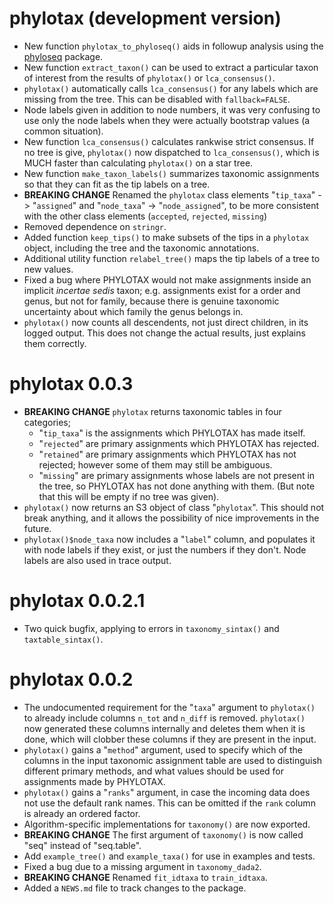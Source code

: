 # phylotax (development version)

* New function `phylotax_to_phyloseq()` aids in followup analysis using the
  [phyloseq](https://joey711.github.io/phyloseq/index.html) package.
* New function `extract_taxon()` can be used to extract a particular taxon of
  interest from the results of `phylotax()` or `lca_consensus()`.
* `phylotax()` automatically calls `lca_consensus()` for any labels which are
  missing from the tree.  This can be disabled with `fallback=FALSE`.
* Node labels given in addition to node numbers, it was very confusing to use
  only the node labels when they were actually bootstrap values (a common
  situation).
* New function `lca_consensus()` calculates rankwise strict consensus.
  If no tree is give, `phylotax()` now dispatched to `lca_consensus()`, which is
  MUCH faster than calculating `phylotax()` on a star tree.
* New function `make_taxon_labels()` summarizes taxonomic assignments so that
  they can fit as the tip labels on a tree.
* **BREAKING CHANGE** Renamed the `phylotax` class elements "`tip_taxa`" ->
  "`assigned`" and "`node_taxa`" -> "`node_assigned`", to be more consistent
  with the other class elements (`accepted`, `rejected`, `missing`)
* Removed dependence on `stringr`.
* Added function `keep_tips()` to make subsets of the tips in a `phylotax`
  object, including the tree and the taxonomic annotations.
* Additional utility function `relabel_tree()` maps the tip labels of a tree
  to new values.
* Fixed a bug where PHYLOTAX would not make assignments inside an implicit
  *incertae sedis* taxon; e.g. assignments exist for a order and genus, but
  not for family, because there is genuine taxonomic uncertainty about which
  family the genus belongs in.
* `phylotax()` now counts all descendents, not just direct children, in its
  logged output. This does not change the actual results, just explains them
  correctly.

# phylotax 0.0.3

* **BREAKING CHANGE** `phylotax` returns taxonomic tables in four categories;
  * "`tip_taxa`" is the assignments which PHYLOTAX has made itself.
  * "`rejected`" are primary assignments which PHYLOTAX has rejected.
  * "`retained`" are primary assignments which PHYLOTAX has not rejected;
    however some of them may still be ambiguous.
  * "`missing`" are primary assignments whose labels are not present in the
    tree, so PHYLOTAX has not done anything with them. (But note that this will
    be empty if no tree was given).
* `phylotax()` now returns an S3 object of class "`phylotax`".  This should not
  break anything, and it allows the possibility of nice improvements in the
  future.
* `phylotax()$node_taxa` now includes a "`label`" column, and populates it with
  node labels if they exist, or just the numbers if they don't.  Node labels are
  also used in trace output.

# phylotax 0.0.2.1

* Two quick bugfix, applying to errors in `taxonomy_sintax()` and
  `taxtable_sintax()`.

# phylotax 0.0.2

* The undocumented requirement for the "`taxa`" argument to `phylotax()` to
  already include columns `n_tot` and `n_diff` is removed. `phylotax()` now
  generated these columns internally and deletes them when it is done, which
  will clobber these columns if they are present in the input.
* `phylotax()` gains a "`method`" argument, used to specify which of the
  columns in the input taxonomic assignment table are used to distinguish
  different primary methods, and what values should be used for assignments
  made by PHYLOTAX.
* `phylotax()` gains a "`ranks`" argument, in case the incoming data does not
  use the default rank names. This can be omitted if the `rank` column is
  already an ordered factor.
* Algorithm-specific implementations for `taxonomy()` are now exported.
* **BREAKING CHANGE** The first argument of `taxonomy()` is now called "seq"
  instead of "seq.table".
* Add `example_tree()` and `example_taxa()` for use in examples and tests.
* Fixed a bug due to a missing argument in `taxonomy_dada2`.
* **BREAKING CHANGE** Renamed `fit_idtaxa` to `train_idtaxa`.
* Added a `NEWS.md` file to track changes to the package.

